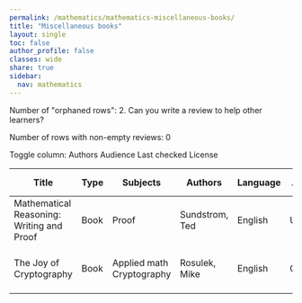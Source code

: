 ```yaml
---
permalink: /mathematics/mathematics-miscellaneous-books/
title: "Miscellaneous books"
layout: single
toc: false
author_profile: false
classes: wide
share: true
sidebar:
  nav: mathematics
---
```


Number of "orphaned rows": 2. Can you write a review to help other learners?

Number of rows with non-empty reviews: 0

<div class="table_cols_toggles">
Toggle column: <a class="toggle-vis btn btn--danger" data-column="3">Authors</a> <a class="toggle-vis btn btn--danger" data-column="5">Audience</a> <a class="toggle-vis btn btn--danger" data-column="8">Last checked</a> <a class="toggle-vis btn btn--danger" data-column="9">License</a>
</div>
<table class="display" style="width:100%">
<thead>
<tr>
    <th>Title</th>
    <th>Type</th>
    <th>Subjects</th>
    <th>Authors</th>
    <th>Language</th>
    <th>Audience</th>
    <th>Reviews</th>
    <th>URLs</th>
    <th>Last checked</th>
    <th>License</th>
</tr>
</thead>
<tbody>
<tr>
    <td>Mathematical Reasoning: Writing and Proof</td>
    <td>Book</td>
    <td>Proof</td>
    <td>Sundstrom, Ted</td>
    <td>English</td>
    <td>Undergrad</td>
    <td></td>
    <td><a href="https://scholarworks.gvsu.edu/cgi/viewcontent.cgi?article=1024&context=books" target="_blank" class="btn btn--primary">PDF</a><br><a href="https://scholarworks.gvsu.edu/books/24/" target="_blank" class="btn btn--info">Site</a></td>
    <td>2023-11-25</td>
    <td>CC BY-NC 4.0 DEED</td>
</tr>
<tr>
    <td>The Joy of Cryptography</td>
    <td>Book</td>
    <td>Applied math<br> Cryptography</td>
    <td>Rosulek, Mike</td>
    <td>English</td>
    <td>Grad</td>
    <td></td>
    <td><a href="https://joyofcryptography.com/pdf/book.pdf" target="_blank" class="btn btn--primary">PDF</a><br><a href="https://joyofcryptography.com/" target="_blank" class="btn btn--info">Site</a></td>
    <td>2023-11-17</td>
    <td>CC BY-NC-SA 4.0 DEED</td>
</tr>
<tfoot>
<tr>
    <td></td>
    <td></td>
    <td></td>
    <td></td>
    <td></td>
    <td></td>
    <td></td>
    <td></td>
    <td></td>
    <td></td>
</tr>
</tfoot>
